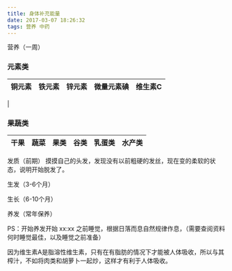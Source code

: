 ```yaml
---
title: 身体补充能量
date: 2017-03-07 18:26:32
tags: 营养 中药
---
```



营养（一周）

### 元素类

| 铜元素 | 铁元素 | 锌元素 | 微量元素碘 | 维生素C |
| ------ | ------ | ------ | ---------- | ------- |
|  

### 果蔬类

| 干果 | 蔬菜 | 果类 | 谷类 | 乳蛋类 | 水产类 |
| ---- | ---- | ---- | ---- | ------ | ------ |


发质（前期）
摸摸自己的头发，发现没有以前粗硬的发丝，现在变的柔软的状态，说明开始脱发了。

生发（3-6个月）

生长（6-10个月）

养发（常年保养）

PS：开始养发开始 xx:xx 之前睡觉，根据日落而息自然规律作息，（需要查阅资料何时睡觉最佳，以及睡觉之前准备）

因为维生素A是脂溶性维生素，只有在有脂肪的情况下才能被人体吸收，所以与其榨汁，不如将肉类和胡萝卜一起炒，这样才有利于人体吸收。